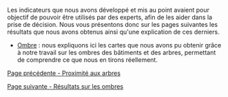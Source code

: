 Les indicateurs que nous avons développé et mis au point avaient pour objectif de pouvoir être utilisés par des experts, afin de les aider dans la prise de décision. Nous vous présentons donc sur les pages suivantes les résultats que nous avons obtenus ainsi qu'une explication de ces derniers.

* [Ombre](Resultats-ombre) : nous expliquons ici les cartes que nous avons pu obtenir grâce à notre travail sur les ombres des bâtiments et des arbres, permettant de comprendre ce que nous en tirons réellement.

[Page précédente - Proximité aux arbres](Proximite-aux-arbres)

[Page suivante - Résultats sur les ombres](Resultats-ombre)